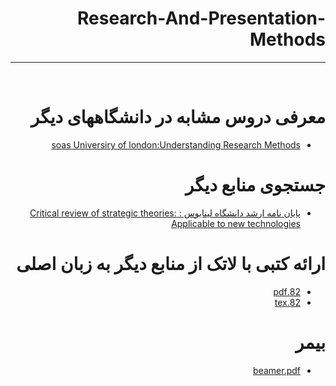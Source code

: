<div dir="rtl">
  
# Research-And-Presentation-Methods
---

<br>


# معرفی دروس مشابه در دانشگاههای دیگر
- [soas Universiry of london:Understanding Research Methods ](https://www.coursera.org/learn/research-methods)

# جستجوی منابع دیگر
- [پایان نامه ارشد دانشگاه لینایوس : Critical review of strategic theories: Applicable to new technologies ](http://lnu.diva-portal.org/smash/record.jsf?pid=diva2%3A1238891&dswid=-4726)

# ارائه کتبی با لاتک از منابع دیگر به زبان اصلی
- [82.pdf](https://github.com/tanazradvr/PNU_3991_AR/blob/main/Research-And-Presentation-Methods/%D8%B7%D9%86%D8%A7%D8%B2%20%D8%B4%D8%B9%D8%A8%D8%A7%D9%86%20%D8%B1%D8%A7%D8%AF%D9%88%D8%B1_%D9%84%D8%A7%D8%AA%DA%A9(88-90)(1).pdf)
- [82.tex](https://github.com/tanazradvr/PNU_3991_AR/blob/main/Research-And-Presentation-Methods/%D8%B7%D9%86%D8%A7%D8%B2%20%D8%B4%D8%B9%D8%A8%D8%A7%D9%86%20%D8%B1%D8%A7%D8%AF%D9%88%D8%B1_%D9%84%D8%A7%D8%AA%DA%A9(88-90)(1).tex)


# بیمر

- [beamer.pdf](https://github.com/tanazradvr/PNU_3991_AR/blob/main/Research-And-Presentation-Methods/%D8%B7%D9%86%D8%A7%D8%B2%20%D8%B4%D8%B9%D8%A8%D8%A7%D9%86%20%D8%B1%D8%A7%D8%AF%D9%88%D8%B1_Power(88-90)(1).pdf)






